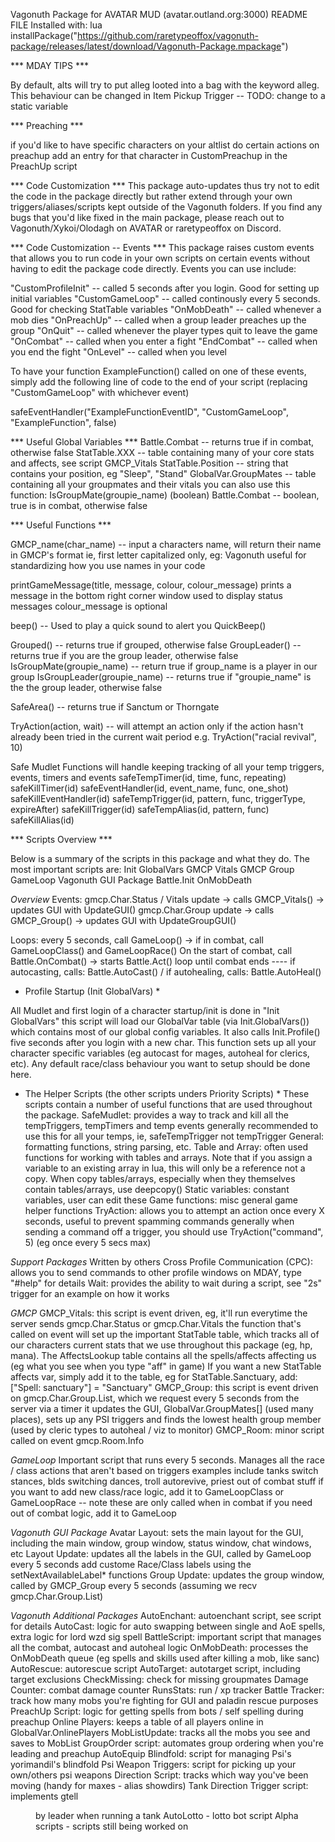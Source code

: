 Vagonuth Package for AVATAR MUD (avatar.outland.org:3000)
README FILE
Installed with: lua installPackage("https://github.com/raretypeoffox/vagonuth-package/releases/latest/download/Vagonuth-Package.mpackage")


*** MDAY TIPS ***

By default, alts will try to put alleg looted into a bag with the keyword alleg.
This behaviour can be changed in Item Pickup Trigger -- TODO: change to a static variable

*** Preaching ***

if you'd like to have specific characters on your altlist do certain actions on preachup
add an entry for that character in CustomPreachup in the PreachUp script

*** Code Customization ***
This package auto-updates thus try not to edit the code in the package directly
but rather extend through your own triggers/aliases/scripts kept outside of the
Vagonuth folders. If you find any bugs that you'd like fixed in the main package,
please reach out to Vagonuth/Xykoi/Olodagh on AVATAR or raretypeoffox on Discord.

*** Code Customization -- Events ***
This package raises custom events that allows you to run code in your own scripts
on certain events without having to edit the package code directly. Events you can
use include:

"CustomProfileInit" -- called 5 seconds after you login. Good for setting up initial variables
"CustomGameLoop" -- called continously every 5 seconds. Good for checking StatTable variables
"OnMobDeath" -- called whenever a mob dies
"OnPreachUp" -- called when a group leader preaches up the group
"OnQuit" -- called whenever the player types quit to leave the game
"OnCombat" -- called when you enter a fight
"EndCombat" -- called when you end the fight
"OnLevel" -- called when you level


To have your function ExampleFunction() called on one of these events, simply add the following
line of code to the end of your script (replacing "CustomGameLoop" with whichever event)

safeEventHandler("ExampleFunctionEventID", "CustomGameLoop", "ExampleFunction", false)


*** Useful Global Variables ***
Battle.Combat -- returns true if in combat, otherwise false
StatTable.XXX -- table containing many of your core stats and affects, see script GMCP_Vitals
StatTable.Position -- string that contains your position, eg "Sleep", "Stand"
GlobalVar.GroupMates -- table containing all your groupmates and their vitals
                        you can also use this function: IsGroupMate(groupie_name) (boolean)
Battle.Combat -- boolean, true is in combat, otherwise false


*** Useful Functions ***

GMCP_name(char_name) -- input a characters name, will return their name in GMCP's format
                        ie, first letter capitalized only, eg: Vagonuth
                        useful for standardizing how you use names in your code
                        
printGameMessage(title, message, colour, colour_message)
                        prints a message in the bottom right corner window
                        used to display status messages
                        colour_message is optional
                        
beep()               -- Used to play a quick sound to alert you
QuickBeep()

Grouped()                 -- returns true if grouped, otherwise false 
GroupLeader()             -- returns true if you are the group leader, otherwise false
IsGroupMate(groupie_name) -- return true if group_name is a player in our group
IsGroupLeader(groupie_name) -- returns true if "groupie_name" is the the group leader, otherwise false

SafeArea()           -- returns true if Sanctum or Thorngate

TryAction(action, wait) -- will attempt an action only if the action hasn't already been tried in the current wait period
                           e.g. TryAction("racial revival", 10)
                           
Safe Mudlet Functions will handle keeping tracking of all your temp triggers, events, timers and events
      safeTempTimer(id, time, func, repeating)
      safeKillTimer(id)
      safeEventHandler(id, event_name, func, one_shot)
      safeKillEventHandler(id)
      safeTempTrigger(id, pattern, func, triggerType, expireAfter)
      safeKillTrigger(id)
      safeTempAlias(id, pattern, func)
      safeKillAlias(id)

*** Scripts Overview ***

Below is a summary of the scripts in this package and what they do.
The most important scripts are:
Init GlobalVars
GMCP Vitals
GMCP Group
GameLoop
Vagonuth GUI Package
Battle.Init
OnMobDeath

*Overview*
Events:
gmcp.Char.Status / Vitals update -> calls GMCP_Vitals() -> updates GUI with UpdateGUI()
gmcp.Char.Group update -> calls GMCP_Group() -> updates GUI with UpdateGroupGUI()

Loops:
every 5 seconds, call GameLoop() -> if in combat, call GameLoopClass() and GameLoopRace()
On the start of combat, call Battle.OnCombat() -> starts Battle.Act() loop until combat ends
---- if autocasting, calls: Battle.AutoCast() / if autohealing, calls: Battle.AutoHeal()


* Profile Startup (Init GlobalVars) *

All Mudlet and first login of a character startup/init is done in "Init GlobalVars"
this script will load our GlobalVar table (via Init.GlobalVars()) which contains most of our global config
variables. It also calls Init.Profile() five seconds after you login with a new char. This function
sets up all your character specific variables (eg autocast for mages, autoheal for clerics, etc). Any
default race/class behaviour you want to setup should be done here.

* The Helper Scripts (the other scripts unders Priority Scripts) *
These scripts contain a number of useful functions that are used throughout the package.
SafeMudlet: provides a way to track and kill all the tempTriggers, tempTimers and temp events
            generally recommended to use this for all your temps, ie, safeTempTrigger not tempTrigger
General: formatting functions, string parsing, etc.
Table and Array:  often used functions for working with tables and arrays. Note that if you assign a
                  variable to an existing array in lua, this will only be a reference not a copy.
                  When copy tables/arrays, especially when they themselves contain tables/arrays, use deepcopy()
Static variables: constant variables, user can edit these
Game functions: misc general game helper functions
TryAction: allows you to attempt an action once every X seconds, useful to prevent spamming commands
           generally when sending a command off a trigger, you should use TryAction("command", 5) (eg once every 5 secs max)

*Support Packages*
Written by others
Cross Profile Communication (CPC): allows you to send commands to other profile windows on MDAY, type "#help" for details
Wait: provides the ability to wait during a script, see "2s" trigger for an example on how it works

*GMCP*
GMCP_Vitals: this script is event driven, eg, it'll run everytime the server sends gmcp.Char.Status or gmcp.Char.Vitals
             the function that's called on event will set up the important StatTable table, which tracks all of our
             characters current stats that we use throughout this package (eg, hp, mana).
             The AffectsLookup table contains all the spells/affects affecting us (eg what you see when you type "aff" in game)
             If you want a new StatTable affects var, simply add it to the table, eg for StatTable.Sanctuary, add:
             ["Spell: sanctuary"] = "Sanctuary"
GMCP_Group:  this script is event driven on gmcp.Char.Group.List, which we request every 5 seconds from the server via a timer
             it updates the GUI, GlobalVar.GroupMates[] (used many places), sets up any PSI triggers and finds the lowest health
             group member (used by cleric types to autoheal / viz to monitor)
GMCP_Room:   minor script called on event gmcp.Room.Info

*GameLoop*
Important script that runs every 5 seconds. Manages all the race / class actions that aren't based on triggers
examples include tanks switch stances, blds switching dances, troll autorevive, priest out of combat stuff
if you want to add new class/race logic, add it to GameLoopClass or GameLoopRace -- note these are only called when in combat
if you need out of combat logic, add it to GameLoop

*Vagonuth GUI Package*
Avatar Layout: sets the main layout for the GUI, including the main window, group window, status window, chat windows, etc
Layout Update: updates all the labels in the GUI, called by GameLoop every 5 seconds
               add custome Race/Class labels using the setNextAvailableLabel* functions
Group Update:  updates the group window, called by GMCP_Group every 5 seconds (assuming we recv gmcp.Char.Group.List)

*Vagonuth Additional Packages*
AutoEnchant: autoenchant script, see script for details
AutoCast: logic for auto swapping between single and AoE spells, extra logic for lord wzd sig spell
BattleScript: important script that manages all the combat, autocast and autoheal logic
OnMobDeath: processes the OnMobDeath queue (eg spells and skills used after killing a mob, like sanc)
AutoRescue: autorescue script
AutoTarget: autotarget script, including target exclusions
CheckMissing: check for missing groupmates
Damage Counter: combat damage counter
RunsStats: run / xp tracker
Battle Tracker: track how many mobs you're fighting for GUI and paladin rescue purposes
PreachUp Script: logic for getting spells from bots / self spelling during preachup
Online Players: keeps a table of all players online in GlobalVar.OnlinePlayers
MobListUpdate: tracks all the mobs you see and saves to MobList
GroupOrder script: automates group ordering when you're leading and preachup
AutoEquip Blindfold: script for managing Psi's yorimandil's blindfold
Psi Weapon Triggers: script for picking up your own/others psi weapons
Direction Script: tracks which way you've been moving (handy for maxes - alias showdirs)
Tank Direction Trigger script: implements gtell <yourname> <dir> by leader when running a tank
AutoLotto - lotto bot script
Alpha scripts - scripts still being worked on
